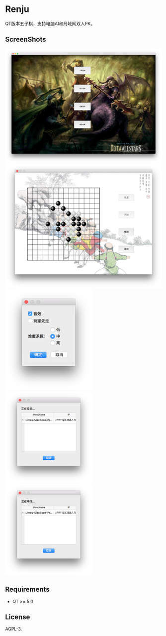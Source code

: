 # Renju

QT版本五子棋，支持电脑AI和局域网双人PK。

## ScreenShots

<img src="./doc/img/home.png">
<img src="./doc/img/board.png">
<img src="./doc/img/setting.png" width="280">
<img src="./doc/img/listen.png" width="280">
<img src="./doc/img/search.png" width="280">

## Requirements

- QT >= 5.0

## License

AGPL-3.
